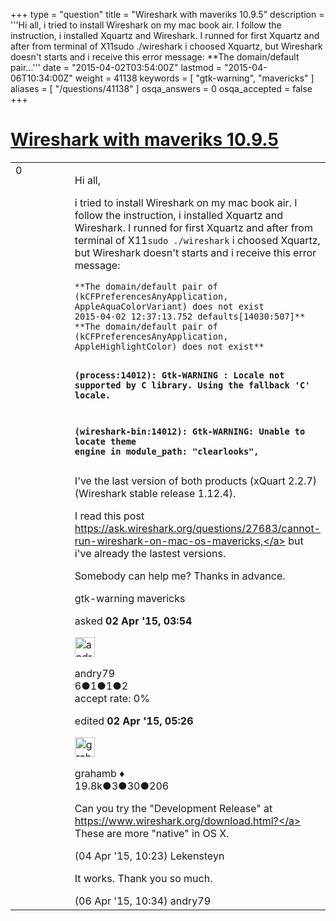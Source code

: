 +++
type = "question"
title = "Wireshark with maveriks 10.9.5"
description = '''Hi all, i tried to install Wireshark on my mac book air. I follow the instruction, i installed Xquartz and Wireshark. I runned for first Xquartz and after from terminal of X11sudo ./wireshark i choosed Xquartz, but Wireshark doesn&#x27;t starts and i receive this error message:  **The domain/default pair...'''
date = "2015-04-02T03:54:00Z"
lastmod = "2015-04-06T10:34:00Z"
weight = 41138
keywords = [ "gtk-warning", "mavericks" ]
aliases = [ "/questions/41138" ]
osqa_answers = 0
osqa_accepted = false
+++

<div class="headNormal">

# [Wireshark with maveriks 10.9.5](/questions/41138/wireshark-with-maveriks-1095)

</div>

<div id="main-body">

<div id="askform">

<table id="question-table" style="width:100%;"><colgroup><col style="width: 50%" /><col style="width: 50%" /></colgroup><tbody><tr class="odd"><td style="width: 30px; vertical-align: top"><div class="vote-buttons"><span id="post-41138-upvote" class="ajax-command post-vote up" rel="nofollow" title="I like this post (click again to cancel)"> </span><div id="post-41138-score" class="post-score" title="current number of votes">0</div><span id="post-41138-downvote" class="ajax-command post-vote down" rel="nofollow" title="I dont like this post (click again to cancel)"> </span> <span id="favorite-mark" class="ajax-command favorite-mark" rel="nofollow" title="mark/unmark this question as favorite (click again to cancel)"> </span><div id="favorite-count" class="favorite-count"></div></div></td><td><div id="item-right"><div class="question-body"><p>Hi all,</p><p>i tried to install Wireshark on my mac book air. I follow the instruction, i installed Xquartz and Wireshark. I runned for first Xquartz and after from terminal of X11<code>sudo ./wireshark</code> i choosed Xquartz, but Wireshark doesn't starts and i receive this error message:</p><pre><code>**The domain/default pair of (kCFPreferencesAnyApplication, AppleAquaColorVariant) does not exist
2015-04-02 12:37:13.752 defaults[14030:507]**
**The domain/default pair of (kCFPreferencesAnyApplication, AppleHighlightColor) does not exist**

**(process:14012): Gtk-WARNING** **: Locale not supported by C library.**
        **Using the fallback &#39;C&#39; locale.**

**(wireshark-bin:14012): Gtk-WARNING: Unable to locate theme engine in module_path: &quot;clearlooks&quot;,**</code></pre><p>I've the last version of both products (xQuart 2.2.7) (Wireshark stable release 1.12.4).</p><p>I read this post <a href="https://ask.wireshark.org/questions/27683/cannot-run-wireshark-on-mac-os-mavericks,">https://ask.wireshark.org/questions/27683/cannot-run-wireshark-on-mac-os-mavericks,</a> but i've already the lastest versions.</p><p>Somebody can help me? Thanks in advance.</p></div><div id="question-tags" class="tags-container tags"><span class="post-tag tag-link-gtk-warning" rel="tag" title="see questions tagged &#39;gtk-warning&#39;">gtk-warning</span> <span class="post-tag tag-link-mavericks" rel="tag" title="see questions tagged &#39;mavericks&#39;">mavericks</span></div><div id="question-controls" class="post-controls"></div><div class="post-update-info-container"><div class="post-update-info post-update-info-user"><p>asked <strong>02 Apr '15, 03:54</strong></p><img src="https://secure.gravatar.com/avatar/650ad6b9653dd3e69f35a75ab8438afb?s=32&amp;d=identicon&amp;r=g" class="gravatar" width="32" height="32" alt="andry79&#39;s gravatar image" /><p><span>andry79</span><br />
<span class="score" title="6 reputation points">6</span><span title="1 badges"><span class="badge1">●</span><span class="badgecount">1</span></span><span title="1 badges"><span class="silver">●</span><span class="badgecount">1</span></span><span title="2 badges"><span class="bronze">●</span><span class="badgecount">2</span></span><br />
<span class="accept_rate" title="Rate of the user&#39;s accepted answers">accept rate:</span> <span title="andry79 has no accepted answers">0%</span></p></div><div class="post-update-info post-update-info-edited"><p><span> edited <strong>02 Apr '15, 05:26</strong> </span></p><img src="https://secure.gravatar.com/avatar/d2a7e24ca66604c749c7c88c1da8ff78?s=32&amp;d=identicon&amp;r=g" class="gravatar" width="32" height="32" alt="grahamb&#39;s gravatar image" /><p><span>grahamb ♦</span><br />
<span class="score" title="19834 reputation points"><span>19.8k</span></span><span title="3 badges"><span class="badge1">●</span><span class="badgecount">3</span></span><span title="30 badges"><span class="silver">●</span><span class="badgecount">30</span></span><span title="206 badges"><span class="bronze">●</span><span class="badgecount">206</span></span></p></div></div><div id="comments-container-41138" class="comments-container"><span id="41190"></span><div id="comment-41190" class="comment"><div id="post-41190-score" class="comment-score"></div><div class="comment-text"><p>Can you try the "Development Release" at <a href="https://www.wireshark.org/download.html?">https://www.wireshark.org/download.html?</a> These are more "native" in OS X.</p></div><div id="comment-41190-info" class="comment-info"><span class="comment-age">(04 Apr '15, 10:23)</span> <span class="comment-user userinfo">Lekensteyn</span></div></div><span id="41228"></span><div id="comment-41228" class="comment"><div id="post-41228-score" class="comment-score"></div><div class="comment-text"><p>It works. Thank you so much.</p></div><div id="comment-41228-info" class="comment-info"><span class="comment-age">(06 Apr '15, 10:34)</span> <span class="comment-user userinfo">andry79</span></div></div></div><div id="comment-tools-41138" class="comment-tools"></div><div class="clear"></div><div id="comment-41138-form-container" class="comment-form-container"></div><div class="clear"></div></div></td></tr></tbody></table>

</div>

</div>


